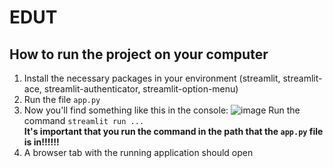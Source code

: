 # EDUT

## How to run the project on your computer
  1. Install the necessary packages in your environment (streamlit, streamlit-ace, streamlit-authenticator, streamlit-option-menu)
  2. Run the file `app.py`
  3. Now you'll find something like this in the console: 
     ![image](https://user-images.githubusercontent.com/102533957/174446244-92684cbe-9310-4a40-9e30-4bf8ab08e588.png) 
     Run the command `streamlit run ...`  
     **It's important that you run the command in the path that the `app.py` file is in!!!!!!**
  4. A browser tab with the running application should open
